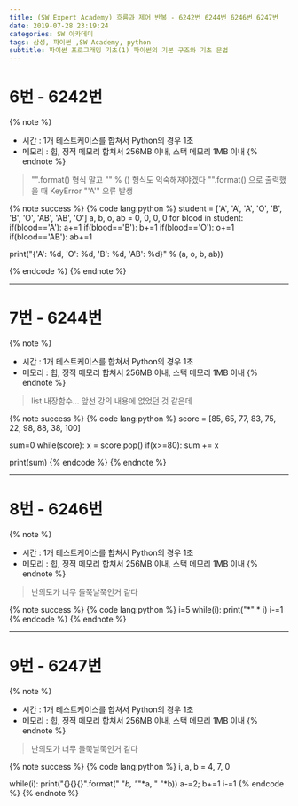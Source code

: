 ```yaml
---
title: (SW Expert Academy) 흐름과 제어 반복 - 6242번 6244번 6246번 6247번
date: 2019-07-28 23:19:24
categories: SW 아카데미
tags: 삼성, 파이썬 ,SW Academy, python
subtitle: 파이썬 프로그래밍 기초(1) 파이썬의 기본 구조와 기초 문법
---
```


# 6번 - 6242번

{% note %}
- 시간 : 1개 테스트케이스를 합쳐서 Python의 경우 1초
- 메모리 : 힙, 정적 메모리 합쳐서 256MB 이내, 스택 메모리 1MB 이내
{% endnote %}

> "".format() 형식 말고 "" % () 형식도 익숙해져야겠다
> "".format() 으로 출력했을 때 KeyError "'A'" 오류 발생

{% note success %}
{% code lang:python %}
student = ['A', 'A', 'A', 'O', 'B', 'B', 'O', 'AB', 'AB', 'O']
a, b, o, ab = 0, 0, 0, 0
for blood in student:
    if(blood=='A'):
        a+=1
    if(blood=='B'):
        b+=1
    if(blood=='O'):
        o+=1
    if(blood=='AB'):
        ab+=1

print("{'A': %d, 'O': %d, 'B': %d, 'AB': %d}" % (a, o, b, ab))

{% endcode %}
{% endnote %}

-----

# 7번 - 6244번

{% note %}
- 시간 : 1개 테스트케이스를 합쳐서 Python의 경우 1초
- 메모리 : 힙, 정적 메모리 합쳐서 256MB 이내, 스택 메모리 1MB 이내
{% endnote %}

> list 내장함수... 앞선 강의 내용에 없었던 것 같은데

{% note success %}
{% code lang:python %}
score = [85, 65, 77, 83, 75, 22, 98, 88, 38, 100]

sum=0
while(score):
    x = score.pop()
    if(x>=80):
        sum += x

print(sum)
{% endcode %}
{% endnote %}

-----

# 8번 - 6246번

{% note %}
- 시간 : 1개 테스트케이스를 합쳐서 Python의 경우 1초
- 메모리 : 힙, 정적 메모리 합쳐서 256MB 이내, 스택 메모리 1MB 이내
{% endnote %}

> 난의도가 너무 들쭉날쭉인거 같다

{% note success %}
{% code lang:python %}
i=5
while(i):
    print("*" * i)
    i-=1
{% endcode %}
{% endnote %}

-----

# 9번 - 6247번

{% note %}
- 시간 : 1개 테스트케이스를 합쳐서 Python의 경우 1초
- 메모리 : 힙, 정적 메모리 합쳐서 256MB 이내, 스택 메모리 1MB 이내
{% endnote %}

> 난의도가 너무 들쭉날쭉인거 같다

{% note success %}
{% code lang:python %}
i, a, b = 4, 7, 0

while(i):
    print("{}{}{}".format(" "*b, "*"*a, " "*b))
    a-=2; b+=1
    i-=1
{% endcode %}
{% endnote %}

